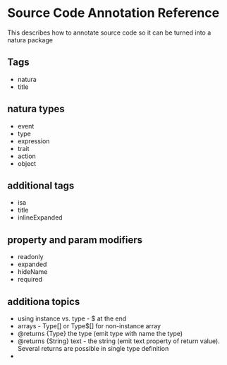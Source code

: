 # Source Code Annotation Reference

This describes how to annotate source code so it can be turned into a natura package

## Tags
* natura
* title

## natura types
* event
* type
* expression
* trait
* action
* object

## additional tags
* isa
* title
* inlineExpanded

## property and param modifiers
* readonly
* expanded
* hideName
* required
## additiona topics
* using instance vs. type - $ at the end
* arrays - Type[] or Type$[] for non-instance array
* @returns {Type} the type (emit type with name the type)
* @returns {String} text - the string (emit text property of return value). Several returns are possible in single type definition
* 